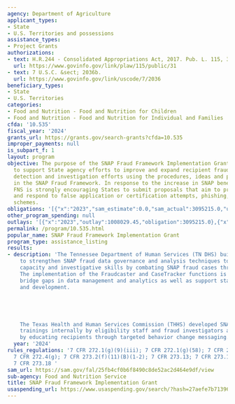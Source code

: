 ```yaml
---
agency: Department of Agriculture
applicant_types:
- State
- U.S. Territories and possessions
assistance_types:
- Project Grants
authorizations:
- text: H.R.244 - Consolidated Appropriations Act, 2017. Pub. L. 115, 31.
  url: https://www.govinfo.gov/link/plaw/115/public/31
- text: 7 U.S.C. &sect; 2036b.
  url: https://www.govinfo.gov/link/uscode/7/2036
beneficiary_types:
- State
- U.S. Territories
categories:
- Food and Nutrition - Food and Nutrition for Children
- Food and Nutrition - Food and Nutrition for Individual and Families
cfda: '10.535'
fiscal_year: '2024'
grants_url: https://grants.gov/search-grants?cfda=10.535
improper_payments: null
is_subpart_f: 1
layout: program
objective: The purpose of the SNAP Fraud Framework Implementation Grant Program is
  to support State agency efforts to improve and expand recipient fraud prevention,
  detection and investigation efforts using the procedures, ideas and practices outlined
  in the SNAP Fraud Framework. In response to the increase in SNAP benefit theft,
  FNS is strongly encouraging States to submit proposals that aim to prevent, detect,
  and respond to false application or certification attempts, phishing, and card skimming
  schemes.
obligations: '[{"x":"2023","sam_estimate":0.0,"sam_actual":3095215.0,"usa_spending_actual":2208098.44},{"x":"2024","sam_estimate":0.0,"sam_actual":4956517.0,"usa_spending_actual":41521004.35},{"x":"2025","sam_estimate":0.0,"sam_actual":5000000.0,"usa_spending_actual":-37863499.28}]'
other_program_spending: null
outlays: '[{"x":"2023","outlay":1008029.45,"obligation":3095215.0},{"x":"2024","outlay":0.0,"obligation":0.0},{"x":"2025","outlay":11916.13,"obligation":4956517.0}]'
permalink: /program/10.535.html
popular_name: SNAP Fraud Framework Implementation Grant
program_type: assistance_listing
results:
- description: 'The Tennessee Department of Human Services (TN DHS) built a system
    to strengthen SNAP fraud data governance and analysis techniques to improve staff
    capacity and investigative skills by combating SNAP fraud cases through data solutions.
    The implementation of the Fraudcaster and CaseTracker functions is intended to
    bridge gaps in data management and analytics as well as support staff learning
    and development.





    The Texas Health and Human Services Commission (THHS) developed SNAP fraud awareness
    trainings internally by eligibility staff and fraud investigators and externally
    by educating recipients through targeted behavior change messaging.'
  year: '2024'
rules_regulations: '7 CFR 272.1(g)(9)(iii); 7 CFR 272.1(g)(58); 7 CFR 272.4(e)(1-4);
  7 CFR 272.4(g); 7 CFR 273.2(f)(11)(B)(1-2); 7 CFR 273.13; 7 CFR 273.15; 7 CFR 273.16;
  7 CFR 273.18 '
sam_url: https://sam.gov/fal/25fb4cf0b6f8490c8de52ac2d464e9df/view
sub-agency: Food and Nutrition Service
title: SNAP Fraud Framework Implementation Grant
usaspending_url: https://www.usaspending.gov/search/?hash=27aefe7b71396061ec96673f017b06e2
---
```

